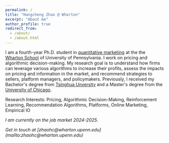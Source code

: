 ```yaml
---
permalink: /
title: "Hangcheng Zhao @ Wharton"
excerpt: "About me"
author_profile: true
redirect_from: 
  - /about/
  - /about.html
---
```


<!-- Adding a half line of space -->
<div style="margin-top: 1em;"></div>

I am a fourth-year Ph.D. student in [quantitative marketing](https://marketing.wharton.upenn.edu/phd-program-in-marketing/) at the the [Wharton School](https://www.wharton.upenn.edu/) of University of Pennsylvania. I work on pricing and algorithmic decision-making. My research goal is to understand how firms can leverage various algorithms to increase their profits, assess the impacts on pricing and information in the market, and recommend strategies to sellers, platform managers, and policymakers. Previously, I received my Bachelor's degree from [Tsinghua Unversity](https://www.tsinghua.edu.cn/en/) and a Master's degree from the [University of Chicago](https://www.uchicago.edu/en). 

<!-- Adding a half line of space -->
<div style="margin-top: 1em;"></div>

Research Interests:  Pricing, Algorithmic Decision-Making, Reinforcement Learning,  Recommendation Algorithms, Platforms, Online Marketing,  Empirical IO

<!-- Adding a half line of space -->
<div style="margin-top: 1em;"></div>

<i>I am currently on the job market 2024-2025.<i>

<!-- Adding a half line of space -->
<div style="margin-top: 1em;"></div>
Get in touch at [zhaohc@wharton.upenn.edu](mailto:zhaohc@wharton.upenn.edu)
